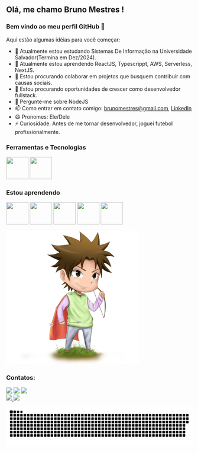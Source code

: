 ## Olá, me chamo Bruno Mestres ! 
### Bem vindo ao meu perfil GitHub 👋


Aqui estão algumas idéias para você começar:

- 🔭 Atualmente estou estudando Sistemas De Informação na Universidade Salvador(Termina em Dez/2024).
- 🌱 Atualmente estou aprendendo ReactJS, Typescrippt, AWS, Serverless, NextJS.
- 👯 Estou procurando colaborar em projetos que busquem contribuir com causas sociais.
- 🤔 Estou procurando oportunidades de crescer como desenvolvedor fullstack.
- 💬 Pergunte-me sobre NodeJS
- 📫 Como entrar em contato comigo: brunomestres@gmail.com, [LinkedIn](https://www.linkedin.com/in/brunomestres)
- 😄 Pronomes: Ele/Dele
- ⚡ Curiosidade: Antes de me tornar desenvolvedor, joguei futebol profissionalmente.

### Ferramentas e Tecnologias
<img src="https://cdn.jsdelivr.net/gh/devicons/devicon/icons/nodejs/nodejs-plain.svg" width="60" height="60"/>    <img src="https://cdn.jsdelivr.net/gh/devicons/devicon/icons/git/git-plain.svg" width="60" height="60"/>

### Estou aprendendo
<img src="https://cdn.jsdelivr.net/gh/devicons/devicon/icons/react/react-original-wordmark.svg" width="60" height="60" />    <img src="https://cdn.jsdelivr.net/gh/devicons/devicon/icons/typescript/typescript-plain.svg" width="60" height="60" />    <img src="https://cdn.jsdelivr.net/gh/devicons/devicon/icons/amazonwebservices/amazonwebservices-original.svg"  width="60" height="60"/>    <img src="https://cdn.jsdelivr.net/gh/devicons/devicon/icons/nextjs/nextjs-original.svg" width="60" height="60" />    <img src="https://cdn.jsdelivr.net/gh/devicons/devicon/icons/kubernetes/kubernetes-plain-wordmark.svg" width="60" height="60" />


<img  width="360" height="360" src="https://raw.githubusercontent.com/Brunomestres/React-portfolio/main/src/img/me.png" target="_blank" />





### Contatos:

<div>
<a href="https://instagram.com/brunomestres" target="_blank"><img src="https://img.shields.io/badge/-Instagram-%23E4405F?style=for-the-badge&logo=instagram&logoColor=white" target="_blank"></a>
<a href = "mailto:brunomestres@gmail.com"><img src="https://img.shields.io/badge/Gmail-D14836?style=for-the-badge&logo=gmail&logoColor=white" target="_blank"></a>
<a href="https://www.linkedin.com/in/brunomestres" target="_blank"><img src="https://img.shields.io/badge/-LinkedIn-%230077B5?style=for-the-badge&logo=linkedin&logoColor=white" target="_blank"></a>   
</div>

<div>
<a href="https://github.com/Brunomestres">
<img height="180em" src="https://github-readme-stats.vercel.app/api/top-langs/?username=Brunomestres&layout=compact&langs_count=7&theme=dracula"/>
<img height="180em" src="https://github-readme-stats.vercel.app/api?username=Brunomestres&show_icons=true&theme=dracula&include_all_commits=true&count_private=true"/>
</div>

  
![Snake animation](https://github.com/Brunomestres/Brunomestres/blob/output/github-contribution-grid-snake.svg)
  
  
<!---
Brunomestres/Brunomestres is a ✨ special ✨ repository because its `README.md` (this file) appears on your GitHub profile.
You can click the Preview link to take a look at your changes.
--->
